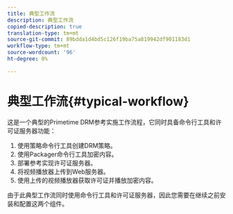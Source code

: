 ```yaml
---
title: 典型工作流
description: 典型工作流
copied-description: true
translation-type: tm+mt
source-git-commit: 89bdda1d4bd5c126f19ba75a819942df901183d1
workflow-type: tm+mt
source-wordcount: '96'
ht-degree: 0%

---
```



# 典型工作流{#typical-workflow}

这是一个典型的Primetime DRM参考实施工作流程，它同时具备命令行工具和许可证服务器功能：

1. 使用策略命令行工具创建DRM策略。
1. 使用Packager命令行工具加密内容。
1. 部署参考实现许可证服务器。
1. 将视频播放器上传到Web服务器。
1. 使用上传的视频播放器获取许可证并播放加密内容。

由于此典型工作流同时使用命令行工具和许可证服务器，因此您需要在继续之前安装和配置这两个组件。
